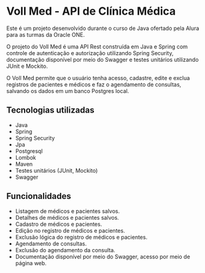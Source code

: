 # Voll Med - API de Clínica Médica

Este é um projeto desenvolvido durante o curso de Java ofertado pela Alura para as turmas da Oracle ONE.

O projeto do Voll Med é uma API Rest construída em Java e Spring com controle de autenticação e autorização utilizando Spring Security, documentação disponível por meio do Swagger e testes unitários utilizando JUnit e Mockito.

O Voll Med permite que o usuário tenha acesso, cadastre, edite e exclua registros de pacientes e médicos e faz o agendamento de consultas, salvando os dados em um banco Postgres local.


## Tecnologias utilizadas
- Java
- Spring
- Spring Security
- Jpa
- Postgresql
- Lombok
- Maven
- Testes unitários (JUnit, Mockito)
- Swagger


## Funcionalidades
- Listagem de médicos e pacientes salvos.
- Detalhes de médicos e pacientes salvos.
- Cadastro  de médicos e pacientes.
- Edição no registro de médicos e pacientes.
- Exclusão lógica do registro de médicos e pacientes.
- Agendamento de consultas.
- Exclusão do agendamento da consulta.
- Documentação disponível por meio do Swagger, acesso por meio de página web.

